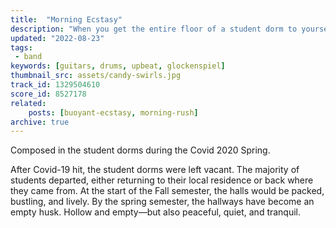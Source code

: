 ```yaml
---
title:  "Morning Ecstasy"
description: "When you get the entire floor of a student dorm to yourself."
updated: "2022-08-23"
tags:
 - band
keywords: [guitars, drums, upbeat, glockenspiel]
thumbnail_src: assets/candy-swirls.jpg
track_id: 1329504610
score_id: 8527178
related:
    posts: [buoyant-ecstasy, morning-rush]
archive: true
---
```


Composed in the student dorms during the Covid 2020 Spring.

After Covid-19 hit, the student dorms were left vacant. The majority of students departed, either returning to their local residence or back where they came from. At the start of the Fall semester, the halls would be packed, bustling, and lively. By the spring semester, the hallways have become an empty husk. Hollow and empty—but also peaceful, quiet, and tranquil.
